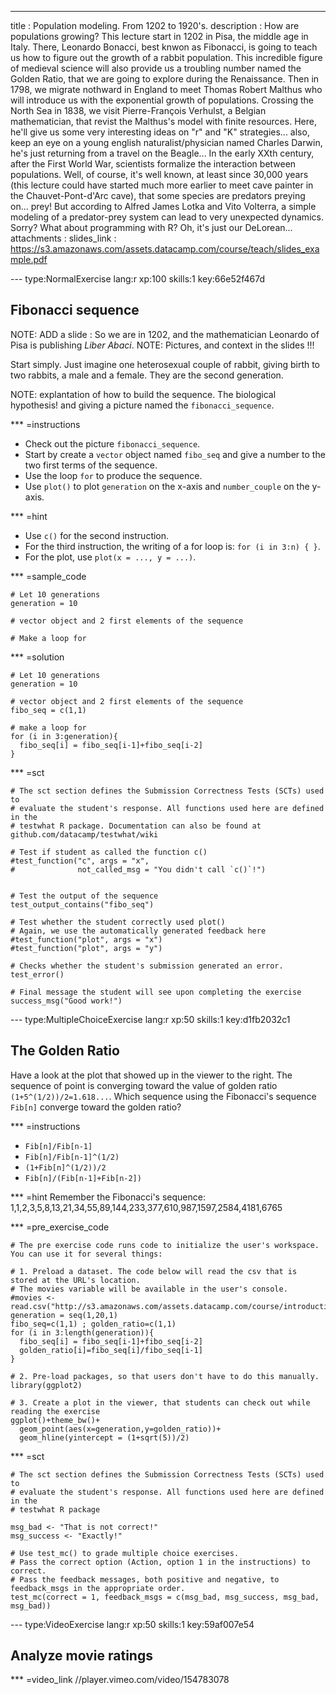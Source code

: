---
title       : Population modeling. From 1202 to 1920's.
description : How are populations growing? This lecture start in 1202 in Pisa, the middle age in Italy. There, Leonardo Bonacci, best knwon as Fibonacci, is going to teach us how to figure out the growth of a rabbit population. This incredible figure of medieval science will also provide us a troubling number named the Golden Ratio, that we are going to explore during the Renaissance. Then in 1798, we migrate nothward in England to meet Thomas Robert Malthus who will introduce us with the exponential growth of populations. Crossing the North Sea in 1838, we visit Pierre-François Verhulst, a Belgian mathematician, that revist the Malthus's model with finite resources. Here, he'll give us some very interesting ideas on "r" and "K" strategies... also, keep an eye on a young english naturalist/physician named Charles Darwin, he's just returning from a travel on the Beagle... In the early XXth century, after the First World War, scientists formalize the interaction between populations. Well, of course, it's well known, at least since 30,000 years (this lecture could have started much more earlier to meet cave painter in the Chauvet-Pont-d'Arc cave), that some species are predators preying on... prey! But according to Alfred James Lotka and Vito Volterra, a simple modeling of a predator-prey system can lead to very unexpected dynamics. Sorry? What about programming with R? Oh, it's just our DeLorean...
attachments :
  slides_link : https://s3.amazonaws.com/assets.datacamp.com/course/teach/slides_example.pdf

--- type:NormalExercise lang:r xp:100 skills:1 key:66e52f467d
## Fibonacci sequence

NOTE: ADD a slide : So we are in 1202, and the mathematician Leonardo of Pisa is publishing *Liber Abaci*.
NOTE: Pictures, and context in the slides !!!

Start simply. Just imagine one heterosexual couple of rabbit, giving birth to two rabbits, a male and a female. They are the second generation.

NOTE: explantation of how to build the sequence. The biological hypothesis! and giving a picture named the `fibonacci_sequence`.

*** =instructions
- Check out the picture `fibonacci_sequence`.
- Start by create a `vector` object named `fibo_seq` and give a number to the two first terms of the sequence.
- Use the loop `for` to produce the sequence.
- Use `plot()` to  plot `generation` on the x-axis and `number_couple` on the y-axis.

*** =hint
- Use `c()` for the second instruction.
- For the third instruction, the writing of a for loop is: `for (i in 3:n) { }`.
- For the plot, use `plot(x = ..., y = ...)`.

*** =sample_code
```{r}
# Let 10 generations
generation = 10

# vector object and 2 first elements of the sequence

# Make a loop for

```

*** =solution
```{r}
# Let 10 generations
generation = 10

# vector object and 2 first elements of the sequence
fibo_seq = c(1,1)

# make a loop for
for (i in 3:generation){
  fibo_seq[i] = fibo_seq[i-1]+fibo_seq[i-2]
}
```

*** =sct
```{r}
# The sct section defines the Submission Correctness Tests (SCTs) used to
# evaluate the student's response. All functions used here are defined in the 
# testwhat R package. Documentation can also be found at github.com/datacamp/testwhat/wiki

# Test if student as called the function c()
#test_function("c", args = "x",
#              not_called_msg = "You didn't call `c()`!")


# Test the output of the sequence
test_output_contains("fibo_seq")

# Test whether the student correctly used plot()
# Again, we use the automatically generated feedback here
#test_function("plot", args = "x")
#test_function("plot", args = "y")

# Checks whether the student's submission generated an error.
test_error()  

# Final message the student will see upon completing the exercise
success_msg("Good work!")
```

--- type:MultipleChoiceExercise lang:r xp:50 skills:1 key:d1fb2032c1
## The Golden Ratio

Have a look at the plot that showed up in the viewer to the right.
The sequence of point is converging toward the value of golden ratio `(1+5^(1/2))/2=1.618...`.
Which sequence using the Fibonacci's sequence `Fib[n]` converge toward the golden ratio?

*** =instructions
- `Fib[n]/Fib[n-1]`
- `Fib[n]/Fib[n-1]^(1/2)`
- `(1+Fib[n]^(1/2))/2`
- `Fib[n]/(Fib[n-1]+Fib[n-2])`

*** =hint
Remember the Fibonacci's sequence: 1,1,2,3,5,8,13,21,34,55,89,144,233,377,610,987,1597,2584,4181,6765

*** =pre_exercise_code
```{r}
# The pre exercise code runs code to initialize the user's workspace. You can use it for several things:

# 1. Preload a dataset. The code below will read the csv that is stored at the URL's location.
# The movies variable will be available in the user's console.
#movies <- read.csv("http://s3.amazonaws.com/assets.datacamp.com/course/introduction_to_r/movies.csv")
generation = seq(1,20,1)
fibo_seq=c(1,1) ; golden_ratio=c(1,1)
for (i in 3:length(generation)){
  fibo_seq[i] = fibo_seq[i-1]+fibo_seq[i-2]
  golden_ratio[i]=fibo_seq[i]/fibo_seq[i-1]
}

# 2. Pre-load packages, so that users don't have to do this manually.
library(ggplot2)

# 3. Create a plot in the viewer, that students can check out while reading the exercise
ggplot()+theme_bw()+
  geom_point(aes(x=generation,y=golden_ratio))+
  geom_hline(yintercept = (1+sqrt(5))/2)
```

*** =sct
```{r}
# The sct section defines the Submission Correctness Tests (SCTs) used to
# evaluate the student's response. All functions used here are defined in the 
# testwhat R package

msg_bad <- "That is not correct!"
msg_success <- "Exactly!"

# Use test_mc() to grade multiple choice exercises. 
# Pass the correct option (Action, option 1 in the instructions) to correct.
# Pass the feedback messages, both positive and negative, to feedback_msgs in the appropriate order.
test_mc(correct = 1, feedback_msgs = c(msg_bad, msg_success, msg_bad, msg_bad)) 
```

--- type:VideoExercise lang:r xp:50 skills:1 key:59af007e54
## Analyze movie ratings

*** =video_link
//player.vimeo.com/video/154783078
